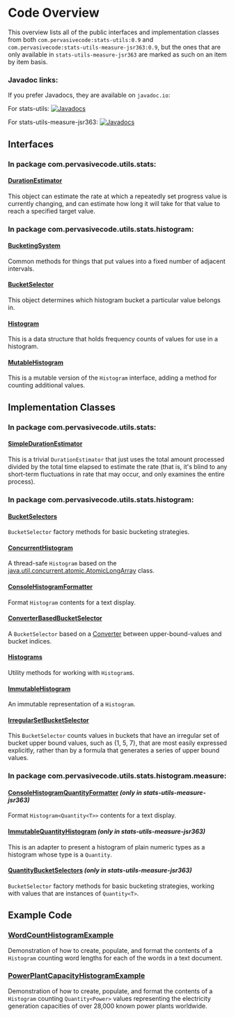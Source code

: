 # Code Overview

This overview lists all of the public interfaces and implementation classes from both `com.pervasivecode:stats-utils:0.9` and `com.pervasivecode:stats-utils-measure-jsr363:0.9`, but the ones that are only available in `stats-utils-measure-jsr363` are marked as such on an item by item basis.

### Javadoc links:

If you prefer Javadocs, they are available on `javadoc.io`:

For stats-utils:
[![Javadocs](https://www.javadoc.io/badge/com.pervasivecode/stats-utils.svg)](https://www.javadoc.io/doc/com.pervasivecode/stats-utils)

For stats-utils-measure-jsr363:
[![Javadocs](https://www.javadoc.io/badge/com.pervasivecode/stats-utils-measure-jsr363.svg)](https://www.javadoc.io/doc/com.pervasivecode/stats-utils-measure-jsr363)

## Interfaces

### In package com.pervasivecode.utils.stats:

#### [DurationEstimator](stats-utils-base/src/main/java/com/pervasivecode/utils/stats/DurationEstimator.java)

This object can estimate the rate at which a repeatedly set progress value is currently changing, and can estimate how long it will take for that value to reach a specified target value.

### In package com.pervasivecode.utils.stats.histogram:

#### [BucketingSystem](stats-utils-base/src/main/java/com/pervasivecode/utils/stats/histogram/BucketingSystem.java)

Common methods for things that put values into a fixed number of adjacent intervals.

#### [BucketSelector](stats-utils-base/src/main/java/com/pervasivecode/utils/stats/histogram/BucketSelector.java)

This object determines which histogram bucket a particular value belongs in.

#### [Histogram](stats-utils-base/src/main/java/com/pervasivecode/utils/stats/histogram/Histogram.java)

This is a data structure that holds frequency counts of values for use in a histogram.


#### [MutableHistogram](stats-utils-base/src/main/java/com/pervasivecode/utils/stats/histogram/MutableHistogram.java)
This is a mutable version of the `Histogram` interface, adding a method for counting additional values.

## Implementation Classes

### In package com.pervasivecode.utils.stats:


#### [SimpleDurationEstimator](stats-utils-base/src/main/java/com/pervasivecode/utils/stats/SimpleDurationEstimator.java)
This is a trivial `DurationEstimator` that just uses the total amount processed divided by the total time elapsed to estimate the rate (that is, it's blind to any short-term fluctuations in rate that may occur, and only examines the entire process).

### In package com.pervasivecode.utils.stats.histogram:

#### [BucketSelectors](stats-utils-base/src/main/java/com/pervasivecode/utils/stats/histogram/BucketSelectors.java)	
`BucketSelector` factory methods for basic bucketing strategies.

#### [ConcurrentHistogram](stats-utils-base/src/main/java/com/pervasivecode/utils/stats/histogram/ConcurrentHistogram.java)	
A thread-safe `Histogram` based on the [java.util.concurrent.atomic.AtomicLongArray](https://docs.oracle.com/javase/10/docs/api/java/util/concurrent/atomic/AtomicLongArray.html?is-external=true) class.

#### [ConsoleHistogramFormatter](stats-utils-base/src/main/java/com/pervasivecode/utils/stats/histogram/ConsoleHistogramFormatter.java)
Format `Histogram` contents for a text display.

#### [ConverterBasedBucketSelector](stats-utils-base/src/main/java/com/pervasivecode/utils/stats/histogram/ConverterBasedBucketSelector.java)
A `BucketSelector` based on a [Converter](https://google.github.io/guava/releases/27.0-jre/api/docs/com/google/common/base/Converter.html?is-external=true) between upper-bound-values and bucket indices.

#### [Histograms](stats-utils-base/src/main/java/com/pervasivecode/utils/stats/histogram/Histograms.java)
Utility methods for working with `Histogram`s.

#### [ImmutableHistogram](stats-utils-base/src/main/java/com/pervasivecode/utils/stats/histogram/ImmutableHistogram.java)
An immutable representation of a `Histogram`.

#### [IrregularSetBucketSelector](stats-utils-base/src/main/java/com/pervasivecode/utils/stats/histogram/IrregularSetBucketSelector.java)
This `BucketSelector` counts values in buckets that have an irregular set of bucket upper bound values, such as {1, 5, 7}, that are most easily expressed explicitly, rather than by a formula that generates a series of upper bound values.

### In package com.pervasivecode.utils.stats.histogram.measure:

#### [ConsoleHistogramQuantityFormatter](stats-utils-measure-jsr363/src/main/java/com/pervasivecode/utils/stats/histogram/measure/ConsoleHistogramQuantityFormatter.java) _(only in stats-utils-measure-jsr363)_
Format `Histogram<Quantity<T>>` contents for a text display.

#### [ImmutableQuantityHistogram](stats-utils-measure-jsr363/src/main/java/com/pervasivecode/utils/stats/histogram/measure/ImmutableQuantityHistogram.java) _(only in stats-utils-measure-jsr363)_

This is an adapter to present a histogram of plain numeric types as a histogram whose type is a `Quantity`.

#### [QuantityBucketSelectors](stats-utils-measure-jsr363/src/main/java/com/pervasivecode/utils/stats/histogram/measure/QuantityBucketSelectors.java) _(only in stats-utils-measure-jsr363)_

`BucketSelector` factory methods for basic bucketing strategies, working with values that are instances of `Quantity<T>`.


## Example Code

### [WordCountHistogramExample](stats-utils-base/src/examples/java/com/pervasivecode/utils/stats/histogram/example/WordCountHistogramExample.java)

Demonstration of how to create, populate, and format the contents of a `Histogram` counting word lengths for each of the words in a text document.

### [PowerPlantCapacityHistogramExample](stats-utils-measure-jsr363/src/examples/java/com/pervasivecode/utils/stats/histogram/measure/example/PowerPlantCapacityHistogramExample.java)

Demonstration of how to create, populate, and format the contents of a `Histogram` counting `Quantity<Power>` values representing the electricity generation capacities of over 28,000 known power plants worldwide.

